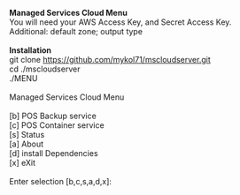 <b>Managed Services Cloud Menu</b><br>
You will need your AWS Access Key, and Secret Access Key.<br>
Additional: default zone; output type<br>
<br>
<b>Installation</b><br>
git clone https://github.com/mykol71/mscloudserver.git<br>
cd ./mscloudserver<br>
./MENU<br>
<br>
Managed Services Cloud Menu<br>
<br>
[b] POS Backup service<br>
[c] POS Container service<br>
[s] Status<br>
[a] About<br>
[d] install Dependencies<br>
[x] eXit<br>
<br>
Enter selection [b,c,s,a,d,x]:<br>
